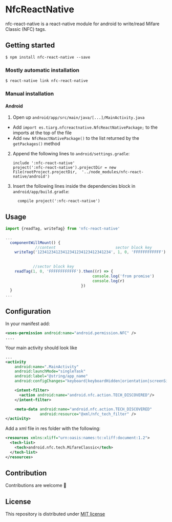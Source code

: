 # NfcReactNative

nfc-react-native is a react-native module for android to write/read Mifare Classic (NFC) tags.

## Getting started

`$ npm install nfc-react-native --save`

### Mostly automatic installation

`$ react-native link nfc-react-native`

### Manual installation

#### Android

1. Open up `android/app/src/main/java/[...]/MainActivity.java`
  - Add `import es.tiarg.nfcreactnative.NfcReactNativePackage;` to the imports at the top of the file
  - Add `new NfcReactNativePackage()` to the list returned by the `getPackages()` method
2. Append the following lines to `android/settings.gradle`:
  	```
  	include ':nfc-react-native'
  	project(':nfc-react-native').projectDir = new File(rootProject.projectDir, 	'../node_modules/nfc-react-native/android')
  	```
3. Insert the following lines inside the dependencies block in `android/app/build.gradle`:
  	```
      compile project(':nfc-react-native')
  	```

## Usage
```javascript
import {readTag, writeTag} from 'nfc-react-native'

...
  componentWillMount() {  
  			 //content                          sector block key
    writeTag('12341234123412341234123412341234', 1, 0, 'FFFFFFFFFFFF').then((r) => {
																	       console.log('from promise')
																	       console.log(r)
			//sector block key														   }) 
    readTag(1, 0, 'FFFFFFFFFFFF').then((r) => {
	                                  console.log('from promise')
	                                  console.log(r)
                                 })
  }
...
```

## Configuration

In your manifest add:
```xml
<uses-permission android:name="android.permission.NFC" />
....
```
Your main activity should look like
```xml
...
<activity
	android:name=".MainActivity"
	android:launchMode="singleTask"
	android:label="@string/app_name"
	android:configChanges="keyboard|keyboardHidden|orientation|screenSize">

	<intent-filter>
	  <action android:name="android.nfc.action.TECH_DISCOVERED"/>
	</intent-filter>

	<meta-data android:name="android.nfc.action.TECH_DISCOVERED"
	           android:resource="@xml/nfc_tech_filter" />
</activity>
```

Add a xml file in res folder with the following:
```xml
<resources xmlns:xliff="urn:oasis:names:tc:xliff:document:1.2">
  <tech-list>
    <tech>android.nfc.tech.MifareClassic</tech>
  </tech-list>
</resources>
```

## Contribution
Contributions are welcome :raised_hands:

## License
This repository is distributed under [MIT license](https://github.com/Lube/nfc-react-native/blob/master/LICENSE) 